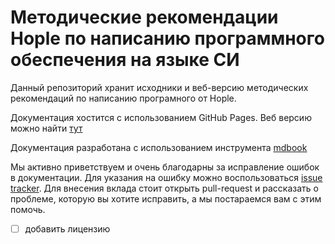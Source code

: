 # Методические рекомендации Hople по написанию программного обеспечения на языке СИ

Данный репозиторий хранит исходники и веб-версию методических рекомендаций по написанию програмного от Hople. 

Документация хостится с использованием GitHub Pages. Веб версию можно найти [тут](https://hople-technologies.github.io/Hople-C-MCU-guidelines-RU/hople_c_mcu_guidlines.html)

Документация разработана с использованием инструмента [mdbook](https://github.com/rust-lang/mdBook)

Мы активно приветствуем и очень благодарны за исправление ошибок в документации. Для указания на ошибку можно воспользоваться [issue tracker](https://github.com/Hople-technologies/Hople-C-MCU-guidelines-RU/issues). Для внесения вклада стоит открыть pull-request и рассказать о проблеме, которую вы хотите исправить, а мы постараемся вам с этим помочь.

- [ ] добавить лицензию
